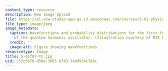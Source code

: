 ```yaml
---
content_type: resource
description: New image Upload
file: https://ol-ocw-studio-app-qa.s3.amazonaws.com/courses/5-61-physical-chemistry-fall-2007/c57c5b76d50e3b6567437a4d934c788c_5-61f07-th.jpg
file_type: image/jpeg
image_metadata:
  caption: Wavefunctions and probability distributions for the first four energy levels
    of the quantum harmonic oscillator. (Illustration courtesy of MIT OpenCourseWare.)
  credit: ''
  image-alt: Figure showing wavefunctions.
resourcetype: Image
title: 5-61f07-th.jpg
uid: c57c5b76-d50e-3b65-6743-7a4d934c788c
---
```

